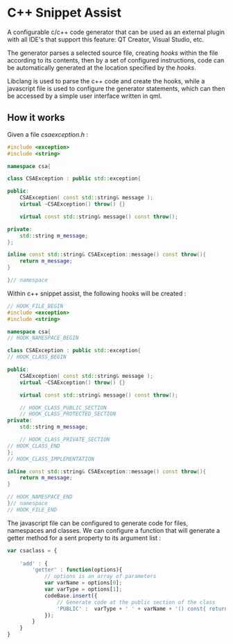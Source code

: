 # C++ Snippet Assist

A configurable c/c++ code generator that can be used as an external plugin with all IDE's that support this feature: QT Creator, Visual Studio, etc.

The generator parses a selected source file, creating *hooks* within the file according to its contents, then by a set of configured instructions, code can be automatically generated at the location specified by the *hooks*.

Libclang is used to parse the c++ code and create the hooks, while a javascript file is used to configure the generator statements, which can then be accessed by a simple user interface written in qml.

## How it works

Given a file *csaexception.h* :

```C++
#include <exception>
#include <string>

namespace csa{

class CSAException : public std::exception{

public:
    CSAException( const std::string& message );
    virtual ~CSAException() throw() {}

    virtual const std::string& message() const throw();

private:
    std::string m_message;
};

inline const std::string& CSAException::message() const throw(){
    return m_message;
}

}// namespace
```

Within c++ snippet assist, the following hooks will be created : 

```C++
// HOOK_FILE_BEGIN
#include <exception>
#include <string>

namespace csa{
// HOOK_NAMESPACE_BEGIN

class CSAException : public std::exception{
// HOOK_CLASS_BEGIN

public:
    CSAException( const std::string& message );
    virtual ~CSAException() throw() {}

    virtual const std::string& message() const throw();

	// HOOK_CLASS_PUBLIC_SECTION
	// HOOK_CLASS_PROTECTED_SECTION
private:
    std::string m_message;

	// HOOK_CLASS_PRIVATE_SECTION
// HOOK_CLASS_END
};
// HOOK_CLASS_IMPLEMENTATION

inline const std::string& CSAException::message() const throw(){
    return m_message;
}

// HOOK_NAMESPACE_END
}// namespace
// HOOK_FILE_END
```

The javascript file can be configured to generate code for files, namespaces and classes. We can configure a function that will generate a getter method for a sent property to its argument list :

```JavaScript
var csaclass = {
    
	'add' : {
        'getter' : function(options){
            // options is an array of parameters
            var varName = options[0];
            var varType = options[1];
            codeBase.insert({
				// Generate code at the public section of the class
                'PUBLIC' :  varType + ' ' + varName + '() const{ return m_' + varName + ';}\n'
            });
        }
	}
}

```

